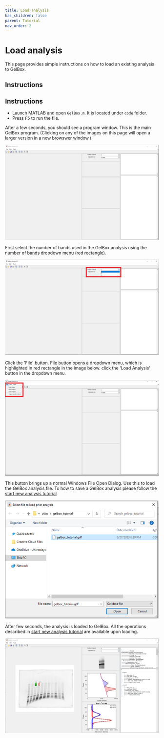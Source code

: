 ```yaml
---
title: Load analysis
has_children: false
parent: Tutorial
nav_order: 2
---
```


# Load analysis

This page provides simple instructions on how to load an existing analysis to GelBox.

## Instructions

## Instructions

+ Launch MATLAB and open `GelBox.m`. It is located under `code` folder.
+ Press <kbd>F5</kbd> to run the file.

After a few seconds, you should see a program window. This is the main GelBox program. (Clicking on any of the images on this page will open a larger version in a new browswer window.)

<a href="media/startup_window.png" target="_blank">![Startup window](media/startup_window.png)</a>

First select the number of bands used in the GelBox analysis using the number of bands dropdown menu (red rectangle).

<a href="media/number_of_bands.png" target="_blank">![number of bands](media/number_of_bands.png)</a>

Click the 'File' button. File button opens a dropdown menu, which is highlighted in red rectangle in the image below. click the 'Load Analysis' button in the dropdown menu.

<a href="media/load_file_button.png" target="_blank">![Load file button](media/load_file_button.png)</a>

This button brings up a normal Windows File Open Dialog. Use this to load the GelBox analysis file. To how to save a GelBox analysis please follow the [start new analysis tutorial]('../start_new_analysis/start_new_analysis.html')

<a href="media/load_analysis.png" target="_blank">![Load analysis](media/load_analysis.png)</a>

After few seconds, the analysis is loaded to GelBox. All the operations described in [start new analysis tutorial]('../start_new_analysis/start_new_analysis.html') are available upon loading.

<a href="media/loaded_analysis.png" target="_blank">![Loaded analysis](media/loaded_analysis.png)</a>

